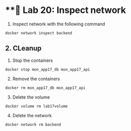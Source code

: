 # **🧪 Lab 20: Inspect network

1. Inspect network with the following command
```
docker network inspect backend
```

## 2. CLeanup

1. Stop the containers
```
docker stop mon_app17_db mon_app17_api
```

2. Remove the containers
```
docker rm mon_app17_db mon_app17_api
```

3. Delete the volume
```
docker volume rm lab17volume
```

4. Delete the network
```
docker network rm backend
```